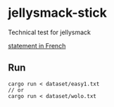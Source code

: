 # jellysmack-stick

Technical test for jellysmack

[statement in French](./test_dev_back_stick_path_fr_easy.pdf)

## Run

```shell
cargo run < dataset/easy1.txt
// or
cargo run < dataset/wolo.txt
```
